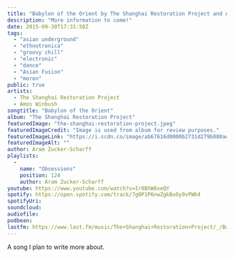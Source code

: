 ```yaml
---
title: "Babylon of the Orient by The Shanghai Restoration Project and Amos Winbush"
description: "More information to come!"
date: 2015-09-30T17:31:50Z
tags:
  - "asian underground"
  - "ethnotronica"
  - "groovy chill"
  - "electronic"
  - "dance"
  - "Asian Fusion"
  - "moron"
public: true
artists:
  - The Shanghai Restoration Project
  - Amos Winbush
songtitle: "Babylon of the Orient"
album: "The Shanghai Restoration Project"
featuredImage: "the-shanghai-restoration-project.jpeg"
featuredImageCredit: "Image is used from album for review purposes."
featuredImageLink: "https://i.scdn.co/image/ab67616d0000b2731d279b880ae54c697a1d811f"
featuredImageAlt: ""
author: Aram Zucker-Scharff
playlists:
  -
    name: "Obsessions"
    position: 124
    author: Aram Zucker-Scharff
youtube: https://www.youtube.com/watch?v=Ir8BhW8xeQY
spotify: https://open.spotify.com/track/7g0P1P6nwZgkBxOy9vPWb4
spotifyUri: 
soundcloud:
audiofile:
podbean:
lastfm: https://www.last.fm/music/The+Shanghai+Restoration+Project/_/Babylon+of+the+Orient
---
```


A song I plan to write more about.
		